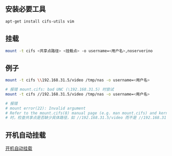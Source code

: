 ## 安装必要工具

```bash
apt-get install cifs-utils vim
```

## 挂载

```bash
mount -t cifs <共享点路径> <挂载点> -o username=<用户名>,noserverino
```

## 例子

```bash
mount -t cifs \\192.168.31.5/video /tmp/nas -o username=<用户名>

# 报错 mount.cifs: bad UNC (\192.168.31.5) 时尝试
mount -t cifs //192.168.31.5/video /tmp/nas -o username=<用户名>

# 报错
# mount error(22): Invalid argument
# Refer to the mount.cifs(8) manual page (e.g. man mount.cifs) and kernel log messages (dmesg)
# 时，检查共享点是否缺少具体路径，如 //192.168.31.5/video 而不是 //192.168.31.5
```

## 开机自动挂载

[开机自动挂载](开机自动挂载.md)